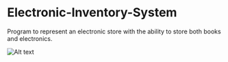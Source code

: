 # Electronic-Inventory-System
Program to represent an electronic store with the ability to store both books and electronics.


![Alt text](http://https://i.imgur.com/zDOH1B9.png)
